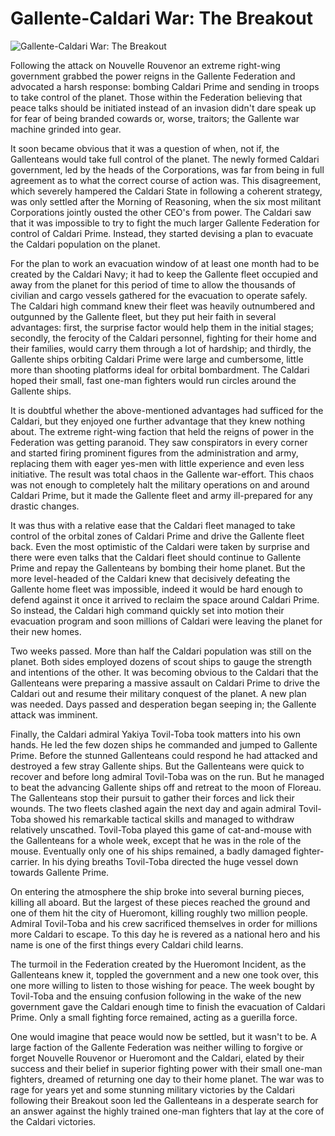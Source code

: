 # Gallente-Caldari War: The Breakout

![Gallente-Caldari War: The Breakout](images/breakout.jpg)

Following the attack on Nouvelle Rouvenor an extreme right-wing government
grabbed the power reigns in the Gallente Federation and advocated a harsh
response: bombing Caldari Prime and sending in troops to take control of the
planet. Those within the Federation believing that peace talks should be
initiated instead of an invasion didn't dare speak up for fear of being branded
cowards or, worse, traitors; the Gallente war machine grinded into gear.

It soon became obvious that it was a question of when, not if, the Gallenteans
would take full control of the planet. The newly formed Caldari government, led
by the heads of the Corporations, was far from being in full agreement as to
what the correct course of action was. This disagreement, which severely
hampered the Caldari State in following a coherent strategy, was only settled
after the Morning of Reasoning, when the six most militant Corporations jointly
ousted the other CEO's from power. The Caldari saw that it was impossible to try
to fight the much larger Gallente Federation for control of Caldari Prime.
Instead, they started devising a plan to evacuate the Caldari population on the
planet.

For the plan to work an evacuation window of at least one month had to be
created by the Caldari Navy; it had to keep the Gallente fleet occupied and away
from the planet for this period of time to allow the thousands of civilian and
cargo vessels gathered for the evacuation to operate safely. The Caldari high
command knew their fleet was heavily outnumbered and outgunned by the Gallente
fleet, but they put heir faith in several advantages: first, the surprise factor
would help them in the initial stages; secondly, the ferocity of the Caldari
personnel, fighting for their home and their families, would carry them through
a lot of hardship; and thirdly, the Gallente ships orbiting Caldari Prime were
large and cumbersome, little more than shooting platforms ideal for orbital
bombardment. The Caldari hoped their small, fast one-man fighters would run
circles around the Gallente ships.

It is doubtful whether the above-mentioned advantages had sufficed for the
Caldari, but they enjoyed one further advantage that they knew nothing about.
The extreme right-wing faction that held the reigns of power in the Federation
was getting paranoid. They saw conspirators in every corner and started firing
prominent figures from the administration and army, replacing them with eager
yes-men with little experience and even less initiative. The result was total
chaos in the Gallente war-effort. This chaos was not enough to completely halt
the military operations on and around Caldari Prime, but it made the Gallente
fleet and army ill-prepared for any drastic changes.

It was thus with a relative ease that the Caldari fleet managed to take control
of the orbital zones of Caldari Prime and drive the Gallente fleet back. Even
the most optimistic of the Caldari were taken by surprise and there were even
talks that the Caldari fleet should continue to Gallente Prime and repay the
Gallenteans by bombing their home planet. But the more level-headed of the
Caldari knew that decisively defeating the Gallente home fleet was impossible,
indeed it would be hard enough to defend against it once it arrived to reclaim
the space around Caldari Prime. So instead, the Caldari high command quickly set
into motion their evacuation program and soon millions of Caldari were leaving
the planet for their new homes.

Two weeks passed. More than half the Caldari population was still on the planet.
Both sides employed dozens of scout ships to gauge the strength and intentions
of the other. It was becoming obvious to the Caldari that the Gallenteans were
preparing a massive assault on Caldari Prime to drive the Caldari out and resume
their military conquest of the planet. A new plan was needed. Days passed and
desperation began seeping in; the Gallente attack was imminent.

Finally, the Caldari admiral Yakiya Tovil-Toba took matters into his own hands.
He led the few dozen ships he commanded and jumped to Gallente Prime. Before the
stunned Gallenteans could respond he had attacked and destroyed a few stray
Gallente ships. But the Gallenteans were quick to recover and before long
admiral Tovil-Toba was on the run. But he managed to beat the advancing Gallente
ships off and retreat to the moon of Floreau. The Gallenteans stop their pursuit
to gather their forces and lick their wounds. The two fleets clashed again the
next day and again admiral Tovil-Toba showed his remarkable tactical skills and
managed to withdraw relatively unscathed. Tovil-Toba played this game of
cat-and-mouse with the Gallenteans for a whole week, except that he was in the
role of the mouse. Eventually only one of his ships remained, a badly damaged
fighter-carrier. In his dying breaths Tovil-Toba directed the huge vessel down
towards Gallente Prime.

On entering the atmosphere the ship broke into several burning pieces, killing
all aboard. But the largest of these pieces reached the ground and one of them
hit the city of Hueromont, killing roughly two million people. Admiral
Tovil-Toba and his crew sacrificed themselves in order for millions more Caldari
to escape. To this day he is revered as a national hero and his name is one of
the first things every Caldari child learns.

The turmoil in the Federation created by the Hueromont Incident, as the
Gallenteans knew it, toppled the government and a new one took over, this one
more willing to listen to those wishing for peace. The week bought by Tovil-Toba
and the ensuing confusion following in the wake of the new government gave the
Caldari enough time to finish the evacuation of Caldari Prime. Only a small
fighting force remained, acting as a guerilla force.

One would imagine that peace would now be settled, but it wasn't to be. A large
faction of the Gallente Federation was neither willing to forgive or forget
Nouvelle Rouvenor or Hueromont and the Caldari, elated by their success and
their belief in superior fighting power with their small one-man fighters,
dreamed of returning one day to their home planet. The war was to rage for years
yet and some stunning military victories by the Caldari following their Breakout
soon led the Gallenteans in a desperate search for an answer against the highly
trained one-man fighters that lay at the core of the Caldari victories.
